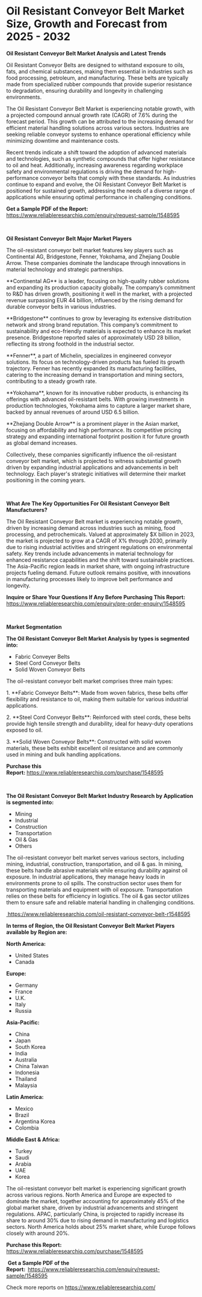 <p><h1>Oil Resistant Conveyor Belt Market Size, Growth and Forecast from 2025 - 2032</h1></p><p><strong>Oil Resistant Conveyor Belt Market Analysis and Latest Trends</strong></p>
<p><p>Oil Resistant Conveyor Belts are designed to withstand exposure to oils, fats, and chemical substances, making them essential in industries such as food processing, petroleum, and manufacturing. These belts are typically made from specialized rubber compounds that provide superior resistance to degradation, ensuring durability and longevity in challenging environments.</p><p>The Oil Resistant Conveyor Belt Market is experiencing notable growth, with a projected compound annual growth rate (CAGR) of 7.6% during the forecast period. This growth can be attributed to the increasing demand for efficient material handling solutions across various sectors. Industries are seeking reliable conveyor systems to enhance operational efficiency while minimizing downtime and maintenance costs.</p><p>Recent trends indicate a shift toward the adoption of advanced materials and technologies, such as synthetic compounds that offer higher resistance to oil and heat. Additionally, increasing awareness regarding workplace safety and environmental regulations is driving the demand for high-performance conveyor belts that comply with these standards. As industries continue to expand and evolve, the Oil Resistant Conveyor Belt Market is positioned for sustained growth, addressing the needs of a diverse range of applications while ensuring optimal performance in challenging conditions.</p></p>
<p><strong>Get a Sample PDF of the Report:&nbsp;</strong> <a href="https://www.reliableresearchiq.com/enquiry/request-sample/1548595?utm_campaign=2444&utm_medium=2&utm_source=Github&utm_content=ia&utm_term=20022025&utm_id=oil-resistant-conveyor-belt">https://www.reliableresearchiq.com/enquiry/request-sample/1548595</a></p>
<p>&nbsp;</p>
<p><strong>Oil Resistant Conveyor Belt Major Market Players</strong></p>
<p><p>The oil-resistant conveyor belt market features key players such as Continental AG, Bridgestone, Fenner, Yokohama, and Zhejiang Double Arrow. These companies dominate the landscape through innovations in material technology and strategic partnerships.</p><p>**Continental AG** is a leader, focusing on high-quality rubber solutions and expanding its production capacity globally. The company’s commitment to R&D has driven growth, positioning it well in the market, with a projected revenue surpassing EUR 44 billion, influenced by the rising demand for durable conveyor belts in various industries.</p><p>**Bridgestone** continues to grow by leveraging its extensive distribution network and strong brand reputation. This company’s commitment to sustainability and eco-friendly materials is expected to enhance its market presence. Bridgestone reported sales of approximately USD 28 billion, reflecting its strong foothold in the industrial sector.</p><p>**Fenner**, a part of Michelin, specializes in engineered conveyor solutions. Its focus on technology-driven products has fueled its growth trajectory. Fenner has recently expanded its manufacturing facilities, catering to the increasing demand in transportation and mining sectors, contributing to a steady growth rate.</p><p>**Yokohama**, known for its innovative rubber products, is enhancing its offerings with advanced oil-resistant belts. With growing investments in production technologies, Yokohama aims to capture a larger market share, backed by annual revenues of around USD 6.5 billion.</p><p>**Zhejiang Double Arrow** is a prominent player in the Asian market, focusing on affordability and high performance. Its competitive pricing strategy and expanding international footprint position it for future growth as global demand increases.</p><p>Collectively, these companies significantly influence the oil-resistant conveyor belt market, which is projected to witness substantial growth driven by expanding industrial applications and advancements in belt technology. Each player's strategic initiatives will determine their market positioning in the coming years.</p></p>
<p>&nbsp;</p>
<p><strong>What Are The Key Opportunities For Oil Resistant Conveyor Belt Manufacturers?</strong></p>
<p><p>The Oil Resistant Conveyor Belt market is experiencing notable growth, driven by increasing demand across industries such as mining, food processing, and petrochemicals. Valued at approximately $X billion in 2023, the market is projected to grow at a CAGR of X% through 2030, primarily due to rising industrial activities and stringent regulations on environmental safety. Key trends include advancements in material technology for enhanced resistance capabilities and the shift toward sustainable practices. The Asia-Pacific region leads in market share, with ongoing infrastructure projects fueling demand. Future outlook remains positive, with innovations in manufacturing processes likely to improve belt performance and longevity.</p></p>
<p><strong>Inquire or Share Your Questions If Any Before Purchasing This Report:</strong> <a href="https://www.reliableresearchiq.com/enquiry/pre-order-enquiry/1548595?utm_campaign=2444&utm_medium=2&utm_source=Github&utm_content=ia&utm_term=20022025&utm_id=oil-resistant-conveyor-belt">https://www.reliableresearchiq.com/enquiry/pre-order-enquiry/1548595</a></p>
<p>&nbsp;</p>
<p><strong>Market Segmentation</strong></p>
<p><strong>The Oil Resistant Conveyor Belt Market Analysis by types is segmented into:</strong></p>
<p><ul><li>Fabric Conveyer Belts</li><li>Steel Cord Conveyor Belts</li><li>Solid Woven Conveyor Belts</li></ul></p>
<p><p>The oil-resistant conveyor belt market comprises three main types: </p><p>1. **Fabric Conveyor Belts**: Made from woven fabrics, these belts offer flexibility and resistance to oil, making them suitable for various industrial applications.</p><p>2. **Steel Cord Conveyor Belts**: Reinforced with steel cords, these belts provide high tensile strength and durability, ideal for heavy-duty operations exposed to oil.</p><p>3. **Solid Woven Conveyor Belts**: Constructed with solid woven materials, these belts exhibit excellent oil resistance and are commonly used in mining and bulk handling applications.</p></p>
<p><strong>Purchase this Report:&nbsp;</strong><a href="https://www.reliableresearchiq.com/purchase/1548595?utm_campaign=2444&utm_medium=2&utm_source=Github&utm_content=ia&utm_term=20022025&utm_id=oil-resistant-conveyor-belt">https://www.reliableresearchiq.com/purchase/1548595</a></p>
<p>&nbsp;</p>
<p><strong>The Oil Resistant Conveyor Belt Market Industry Research by Application is segmented into:</strong></p>
<p><ul><li>Mining</li><li>Industrial</li><li>Construction</li><li>Transportation</li><li>Oil & Gas</li><li>Others</li></ul></p>
<p><p>The oil-resistant conveyor belt market serves various sectors, including mining, industrial, construction, transportation, and oil & gas. In mining, these belts handle abrasive materials while ensuring durability against oil exposure. In industrial applications, they manage heavy loads in environments prone to oil spills. The construction sector uses them for transporting materials and equipment with oil exposure. Transportation relies on these belts for efficiency in logistics. The oil & gas sector utilizes them to ensure safe and reliable material handling in challenging conditions.</p></p>
<p><a href="https://www.reliableresearchiq.com/oil-resistant-conveyor-belt-r1548595?utm_campaign=2444&utm_medium=2&utm_source=Github&utm_content=ia&utm_term=20022025&utm_id=oil-resistant-conveyor-belt">&nbsp;https://www.reliableresearchiq.com/oil-resistant-conveyor-belt-r1548595</a></p>
<p><strong>In terms of Region, the Oil Resistant Conveyor Belt Market Players available by Region are:</strong></p>
<p>
    <p> <strong> North America: </strong>
        <ul>
            <li>United States</li>
            <li>Canada</li>
        </ul>
        </p> 
    <p> <strong> Europe: </strong>
        <ul>
            <li>Germany</li>
            <li>France</li>
            <li>U.K.</li>
            <li>Italy</li>
            <li>Russia</li>
        </ul>
        </p> 
    <p> <strong> Asia-Pacific: </strong>
        <ul>
            <li>China</li>
            <li>Japan</li>
            <li>South Korea</li>
            <li>India</li>
            <li>Australia</li>
            <li>China Taiwan</li>
            <li>Indonesia</li>
            <li>Thailand</li>
            <li>Malaysia</li>
        </ul>
        </p> 
    <p> <strong> Latin America: </strong>
        <ul>
            <li>Mexico</li>
            <li>Brazil</li>
            <li>Argentina Korea</li>
            <li>Colombia</li>
        </ul>
        </p> 
    <p> <strong> Middle East & Africa: </strong>
        <ul>
            <li>Turkey</li>
            <li>Saudi</li>
            <li>Arabia</li>
            <li>UAE</li>
            <li>Korea</li>
        </ul>
    </p>
    </p>
<p><p>The oil-resistant conveyor belt market is experiencing significant growth across various regions. North America and Europe are expected to dominate the market, together accounting for approximately 45% of the global market share, driven by industrial advancements and stringent regulations. APAC, particularly China, is projected to rapidly increase its share to around 30% due to rising demand in manufacturing and logistics sectors. North America holds about 25% market share, while Europe follows closely with around 20%.</p></p>
<p><strong>Purchase this Report: </strong><a href="https://www.reliableresearchiq.com/purchase/1548595?utm_campaign=2444&utm_medium=2&utm_source=Github&utm_content=ia&utm_term=20022025&utm_id=oil-resistant-conveyor-belt">https://www.reliableresearchiq.com/purchase/1548595</a></p>
<p>&nbsp;<strong>Get a Sample PDF of the Report:&nbsp;&nbsp;</strong><a href="https://www.reliableresearchiq.com/enquiry/request-sample/1548595?utm_campaign=2444&utm_medium=2&utm_source=Github&utm_content=ia&utm_term=20022025&utm_id=oil-resistant-conveyor-belt">https://www.reliableresearchiq.com/enquiry/request-sample/1548595</a></p>
<p><strong></strong></p>
<p>Check more reports on <a href="https://www.reliableresearchiq.com/?utm_campaign=2444&utm_medium=2&utm_source=Github&utm_content=ia&utm_term=20022025&utm_id=oil-resistant-conveyor-belt">https://www.reliableresearchiq.com/</a></p>